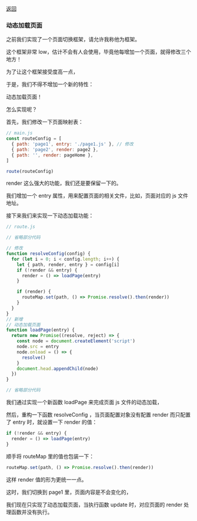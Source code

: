[返回](/README.md)

### 动态加载页面

之前我们实现了一个页面切换框架，请允许我称他为框架。

这个框架非常 low，估计不会有人会使用，毕竟他每增加一个页面，就得修改三个地方！

为了让这个框架接受度高一点，

于是，我们不得不增加一个新的特性：

动态加载页面！

怎么实现呢？

首先，我们修改一下页面映射表：

```js
// main.js
const routeConfig = [
  { path: 'page1', entry: './page1.js' }, // 修改
  { path: 'page2', render: page2 },
  { path: '', render: pageHome },
]

route(routeConfig)
```

render 这么强大的功能，我们还是要保留一下的。

我们增加一个 entry 属性，用来配置页面的相关文件，比如，页面对应的 js 文件地址。

接下来我们来实现一下动态加载功能：

```js
// route.js

// 省略部分代码

// 修改
function resolveConfig(config) {
  for (let i = 0; i < config.length; i++) {
    let { path, render, entry } = config[i]
    if (!render && entry) {
      render = () => loadPage(entry)
    }

    if (render) {
      routeMap.set(path, () => Promise.resolve().then(render))
    }
  }
}
// 新增
// 动态加载页面
function loadPage(entry) {
  return new Promise((resolve, reject) => {
    const node = document.createElement('script')
    node.src = entry
    node.onload = () => {
      resolve()
    }
    document.head.appendChild(node)
  })
}

// 省略部分代码
```

我们通过实现一个新函数 loadPage 来完成页面 js 文件的动态加载，

然后，重构一下函数 resolveConfig ，当页面配置对象没有配置 render 而只配置了 entry 时，就设置一下 render 的值：

```js
if (!render && entry) {
  render = () => loadPage(entry)
}
```

顺手将 routeMap 里的值也包装一下：

```js
routeMap.set(path, () => Promise.resolve().then(render))
```

这样 render 值的形为更统一一点。

这时，我们切换到 page1 里，页面内容是不会变化的，

我们现在只实现了动态加载页面，当执行函数 update 时，对应页面的 render 处理函数并没有执行。


